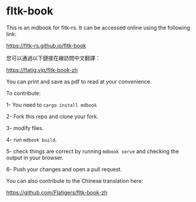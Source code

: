 # fltk-book

This is an mdbook for fltk-rs. It can be accessed online using the following link:

https://fltk-rs.github.io/fltk-book

您可以通過以下鏈接在線訪問中文翻譯：

https://flatig.vip/fltk-book-zh

You can print and save as pdf to read at your convenience.

To contribute:

1- You need to `cargo install mdbook`

2- Fork this repo and clone your fork.

3- modify files.

4- run `mdbook build`. 

5- check things are correct by running `mdbook serve` and checking the output in your browser.

6- Push your changes and open a pull request.

You can also contribute to the Chinese translation here:

https://github.com/Flatigers/fltk-book-zh
